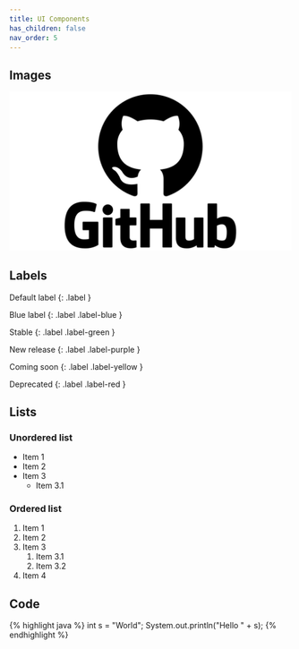 ```yaml
---
title: UI Components
has_children: false
nav_order: 5
---
```


## Images
![GitHub Logo](assets/images/GitHub_logo.png)

## Labels

Default label
{: .label }

Blue label
{: .label .label-blue }

Stable
{: .label .label-green }

New release
{: .label .label-purple }

Coming soon
{: .label .label-yellow }

Deprecated
{: .label .label-red }

## Lists

### Unordered list
- Item 1
- Item 2
- Item 3
    - Item 3.1

### Ordered list
1. Item 1
1. Item 2
1. Item 3
    1. Item 3.1
    1. Item 3.2
1. Item 4

## Code
{% highlight java %}
int s = "World";
System.out.println("Hello " + s);
{% endhighlight %}